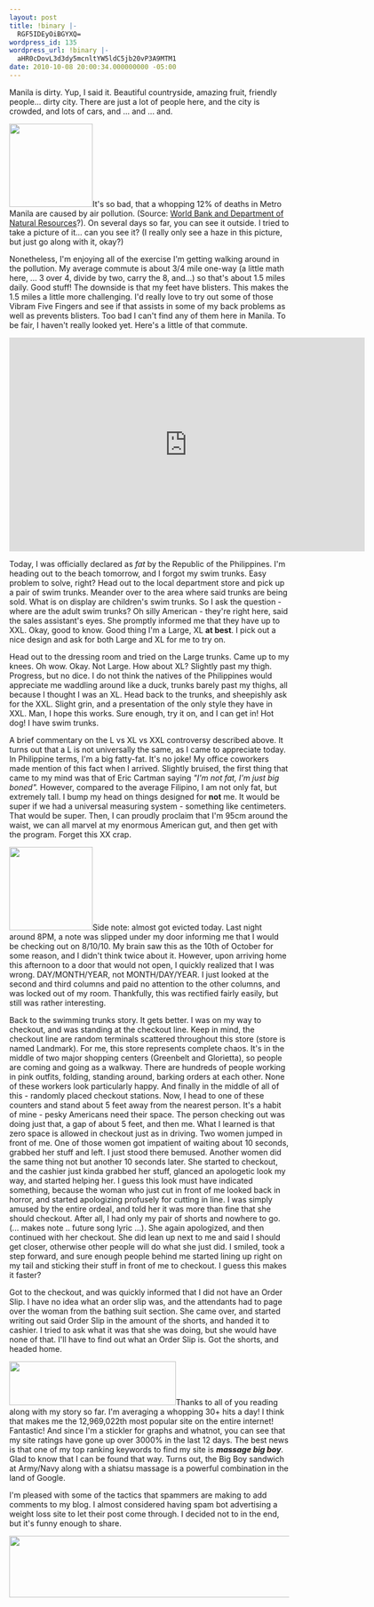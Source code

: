 ```yaml
---
layout: post
title: !binary |-
  RGF5IDEyOiBGYXQ=
wordpress_id: 135
wordpress_url: !binary |-
  aHR0cDovL3d3dy5mcnltYW5ldC5jb20vP3A9MTM1
date: 2010-10-08 20:00:34.000000000 -05:00
---
```

Manila is dirty. Yup, I said it. Beautiful countryside, amazing fruit, friendly people... dirty city. There are just a lot of people here, and the city is crowded, and lots of cars, and ... and ... and.

<a href="http://www.frymanet.com/wp-content/uploads/2010/10/IMG_0244.jpg"><img class="alignright size-thumbnail wp-image-136" title="Bad Pollution in Manila" src="http://www.frymanet.com/wp-content/uploads/2010/10/IMG_0244-150x150.jpg" alt="" width="150" height="150" /></a>It's so bad, that a whopping 12% of deaths in Metro Manila are caused by air pollution. (Source: <a href="http://tinyurl.com/2vml6kb">World Bank and Department of Natural Resources</a>?). On several days so far, you can see it outside. I tried to take a picture of it... can you see it? (I really only see a haze in this picture, but just go along with it, okay?)

<!--more-->

Nonetheless, I'm enjoying all of the exercise I'm getting walking around in the pollution. My average commute is about 3/4 mile one-way (a little math here, ... 3 over 4, divide by two, carry the 8, and...) so that's about 1.5 miles daily. Good stuff! The downside is that my feet have blisters. This makes the 1.5 miles a little more challenging. I'd really love to try out some of those Vibram Five Fingers and see if that assists in some of my back problems as well as prevents blisters. Too bad I can't find any of them here in Manila. To be fair, I haven't really looked yet. Here's a little of that commute.

<object classid="clsid:d27cdb6e-ae6d-11cf-96b8-444553540000" width="640" height="385" codebase="http://download.macromedia.com/pub/shockwave/cabs/flash/swflash.cab#version=6,0,40,0"><param name="allowFullScreen" value="true" /><param name="allowscriptaccess" value="always" /><param name="src" value="http://www.youtube.com/v/SAio62VBIMM?fs=1&amp;hl=en_US" /><param name="allowfullscreen" value="true" /><embed type="application/x-shockwave-flash" width="640" height="385" src="http://www.youtube.com/v/SAio62VBIMM?fs=1&amp;hl=en_US" allowscriptaccess="always" allowfullscreen="true"></embed></object>

Today, I was officially declared as <em>fat</em> by the Republic of the Philippines. I'm heading out to the beach tomorrow, and I forgot my swim trunks. Easy problem to solve, right? Head out to the local department store and pick up a pair of swim trunks. Meander over to the area where said trunks are being sold. What is on display are children's swim trunks. So I ask the question - where are the adult swim trunks? Oh silly American - they're right here, said the sales assistant's eyes. She promptly informed me that they have up to XXL. Okay, good to know. Good thing I'm a Large, XL <strong>at best</strong>. I pick out a nice design and ask for both Large and XL for me to try on.

Head out to the dressing room and tried on the Large trunks. Came up to my knees. Oh wow. Okay. Not Large. How about XL? Slightly past my thigh. Progress, but no dice. I do not think the natives of the Philippines would appreciate me waddling around like a duck, trunks barely past my thighs, all because I thought I was an XL. Head back to the trunks, and sheepishly ask for the XXL. Slight grin, and a presentation of the only style they have in XXL. Man, I hope this works. Sure enough, try it on, and I can get in! Hot dog! I have swim trunks.

A brief commentary on the L vs XL vs XXL controversy described above. It turns out that a L is not universally the same, as I came to appreciate today. In Philippine terms, I'm a big fatty-fat. It's no joke! My office coworkers made mention of this fact when I arrived. Slightly bruised, the first thing that came to my mind was that of Eric Cartman saying <em>"I'm not fat, I'm just big boned".</em> However, compared to the average Filipino, I am not only fat, but extremely tall. I bump my head on things designed for <strong>not</strong> me. It would be super if we had a universal measuring system - something like centimeters. That would be super. Then, I can proudly proclaim that I'm 95cm around the waist, we can all marvel at my enormous American gut, and then get with the program. Forget this XX crap.

<a href="http://www.frymanet.com/wp-content/uploads/2010/10/month_day_year_america_failure.jpg"><img class="alignright size-thumbnail wp-image-152" title="month_day_year_america_failure" src="http://www.frymanet.com/wp-content/uploads/2010/10/month_day_year_america_failure-150x150.jpg" alt="" width="150" height="150" /></a>Side note: almost got evicted today. Last night around 8PM, a note was slipped under my door informing me that I would be checking out on 8/10/10. My brain saw this as the 10th of October for some reason, and I didn't think twice about it. However, upon arriving home this afternoon to a door that would not open, I quickly realized that I was wrong. DAY/MONTH/YEAR, not MONTH/DAY/YEAR. I just looked at the second and third columns and paid no attention to the other columns, and was locked out of my room. Thankfully, this was rectified fairly easily, but still was rather interesting.

Back to the swimming trunks story. It gets better. I was on my way to checkout, and was standing at the checkout line. Keep in mind, the checkout line are random terminals scattered throughout this store (store is named Landmark). For me, this store represents complete chaos. It's in the middle of two major shopping centers (Greenbelt and Glorietta), so people are coming and going as a walkway. There are hundreds of people working in pink outfits, folding, standing around, barking orders at each other. None of these workers look particularly happy. And finally in the middle of all of this - randomly placed checkout stations. Now, I head to one of these counters and stand about 5 feet away from the nearest person. It's a habit of mine - pesky Americans need their space. The person checking out was doing just that, a gap of about 5 feet, and then me. What I learned is that zero space is allowed in checkout just as in driving. Two women jumped in front of me. One of those women got impatient of waiting about 10 seconds, grabbed her stuff and left. I just stood there bemused. Another women did the same thing not but another 10 seconds later. She started to checkout, and the cashier just kinda grabbed her stuff, glanced an apologetic look my way, and started helping her. I guess this look must have indicated something, because the woman who just cut in front of me looked back in horror, and started apologizing profusely for cutting in line. I was simply amused by the entire ordeal, and told her it was more than fine that she should checkout. After all, I had only my pair of shorts and nowhere to go. (... makes note .. future song lyric ...). She again apologized, and then continued with her checkout. She did lean up next to me and said I should get closer, otherwise other people will do what she just did. I smiled, took a step forward, and sure enough people behind me started lining up right on my tail and sticking their stuff in front of me to checkout. I guess this makes it faster?

Got to the checkout, and was quickly informed that I did not have an Order Slip. I have no idea what an order slip was, and the attendants had to page over the woman from the bathing suit section. She came over, and started writing out said Order Slip in the amount of the shorts, and handed it to cashier. I tried to ask what it was that she was doing, but she would have none of that. I'll have to find out what an Order Slip is. Got the shorts, and headed home.

<a href="http://www.frymanet.com/wp-content/uploads/2010/10/traffic-overview-frymanetcom-20101006.png"><img class="alignleft size-medium wp-image-140" title="traffic overview frymanetcom (20101006)" src="http://www.frymanet.com/wp-content/uploads/2010/10/traffic-overview-frymanetcom-20101006-300x79.png" alt="" width="300" height="79" /></a>Thanks to all of you reading along with my story so far. I'm averaging a whopping 30+ hits a day! I think that makes me the 12,969,022th most popular site on the entire internet! Fantastic! And since I'm a stickler for graphs and whatnot, you can see that my site ratings have gone up over 3000% in the last 12 days. The best news is that one of my top ranking keywords to find my site is <strong><em>massage big boy</em></strong>. Glad to know that I can be found that way. Turns out, the Big Boy sandwich at Army/Navy along with a shiatsu massage is a powerful combination in the land of Google.

I'm pleased with some of the tactics that spammers are making to add comments to my blog. I almost considered having spam bot advertising a weight loss site to let their post come through. I decided not to in the end, but it's funny enough to share.

<a href="http://www.frymanet.com/wp-content/uploads/2010/10/Icanhazspam.png"><img class="alignleft size-full wp-image-129" title="Icanhazspam" src="http://www.frymanet.com/wp-content/uploads/2010/10/Icanhazspam.png" alt="" width="569" height="111" /></a>
